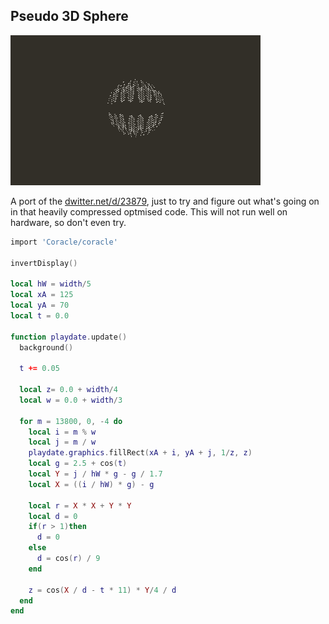 ## Pseudo 3D Sphere
![](./readme_assets/pd_pseudo_sphere.gif)

A port of the [dwitter.net/d/23879](https://beta.dwitter.net/d/23879), just to try and figure out what's going on in that heavily compressed optmised code. This will not run well on hardware, so don't even try.

```lua
import 'Coracle/coracle'

invertDisplay()

local hW = width/5
local xA = 125
local yA = 70
local t = 0.0

function playdate.update()	
  background()
  
  t += 0.05
  
  local z= 0.0 + width/4
  local w = 0.0 + width/3
  
  for m = 13800, 0, -4 do
    local i = m % w
    local j = m / w
    playdate.graphics.fillRect(xA + i, yA + j, 1/z, z) 
    local g = 2.5 + cos(t)
    local Y = j / hW * g - g / 1.7
    local X = ((i / hW) * g) - g
    
    local r = X * X + Y * Y
    local d = 0
    if(r > 1)then
      d = 0
    else
      d = cos(r) / 9
    end
    
    z = cos(X / d - t * 11) * Y/4 / d
  end
end
```